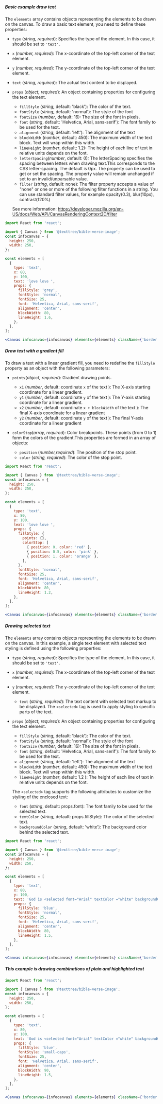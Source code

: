 ##### Basic example draw text

The `elements` array contains objects representing the elements to be drawn on the canvas. To draw a basic text element, you need to define these properties:

- `type` (_string, required_): Specifies the type of the element. In this case, it should be set to `'text'`.
- `x` (_number, required_): The x-coordinate of the top-left corner of the text element.
- `y` (_number, required_): The y-coordinate of the top-left corner of the text element.
- `text` (_string, required_): The actual text content to be displayed.

- `props` (_object, required_): An object containing properties for configuring the text element.

  - `fillStyle` (_string_, default: 'black'): The color of the text.
  - `fontStyle` (_string_, default: 'normal'): The style of the font
  - `fontSize` (_number_, default: 16): The size of the font in pixels.
  - `font` (_string_, default: 'Helvetica, Arial, sans-serif'): The font family to be used for the text.
  - `alignment` (_string_, default: 'left'): The alignment of the text
  - `blockWidth` (_number_, default: 450): The maximum width of the text block. Text will wrap within this width.
  - `lineHeight` (_number_, default: 1.2): The height of each line of text in relative units depends on the font.
  - `letterSpacing`(_number_, default: 0): The letterSpacing specifies the spacing between letters when drawing text.This corresponds to the CSS letter-spacing. The default is 0px. The property can be used to get or set the spacing. The property value will remain unchanged if set to an invalid/unparsable value.
  - `filter` (_string_, default: none): The filter property accepts a value of "none" or one or more of the following filter functions in a string. You can use standard filter values, for example opacity(0.3), blur(10px), contrast(120%)

  See more information: https://developer.mozilla.org/en-US/docs/Web/API/CanvasRenderingContext2D/filter

```jsx
import React from 'react';

import { Canvas } from '@texttree/bible-verse-image';
const infocanvas = {
  height: 250,
  width: 250,
};

const elements = [
  {
    type: 'text',
    x: 80,
    y: 100,
    text: 'love love ',
    props: {
      fillStyle: 'grey',
      fontStyle: 'normal',
      fontSize: 25,
      font: 'Helvetica, Arial, sans-serif',
      alignment: 'center',
      blockWidth: 80,
      lineHeight: 1.6,
    },
  },
];

<Canvas infocanvas={infocanvas} elements={elements} className={'border'} />;
```

##### Draw text with a gradient fill

To draw a text with a linear gradient fill, you need to redefine the `fillStyle` property as an object with the following parameters:

- `points`(_object, required_): Gradient drawing points.

  - `x1` (_number_, default: coordinate `x` of the text ): The X-axis starting coordinate for a linear gradient.
  - `y1` (_number_, default: coordinate `y` of the text ): The Y-axis starting coordinate for a linear gradient.
  - `x2` (_number_, default: coordinate `x + blockWidth` of the text ): The final X-axis coordinate for a linear gradient
  - `y2` (_number_, default: coordinate `y` of the text ): The final Y-axis coordinate for a linear gradient

- `colorStop`(_array, required_): Color breakpoints. These points (from 0 to 1) form the colors of the gradient.This properties are formed in an array of objects:

  - `position` (_number,required_): The position of the stop point.
  - `color` (_string, required_): The color of the stop point.

```jsx
import React from 'react';

import { Canvas } from '@texttree/bible-verse-image';
const infocanvas = {
  height: 250,
  width: 250,
};

const elements = [
  {
    type: 'text',
    x: 80,
    y: 100,
    text: 'love love ',
    props: {
      fillStyle: {
        points: {},
        colorStop: [
          { position: 0, color: 'red' },
          { position: 0.5, color: 'pink' },
          { position: 1, color: 'orange' },
        ],
      },
      fontStyle: 'normal',
      fontSize: 25,
      font: 'Helvetica, Arial, sans-serif',
      alignment: 'center',
      blockWidth: 80,
      lineHeight: 1.2,
    },
  },
];

<Canvas infocanvas={infocanvas} elements={elements} className={'border'} />;
```

##### Drawing selected text

The `elements` array contains objects representing the elements to be drawn on the canvas. In this example, a single text element with selected text styling is defined using the following properties:

- `type` (_string, required_): Specifies the type of the element. In this case, it should be set to `'text'`.
- `x` (_number, required_): The x-coordinate of the top-left corner of the text element.
- `y` (_number, required_): The y-coordinate of the top-left corner of the text element.
  - `text` (_string, required_): The text content with selected text markup to be displayed. The `<selected>` tag is used to apply styling to specific parts of the text.
- `props` (_object, required_): An object containing properties for configuring the text element.

  - `fillStyle` (_string_, default: 'black'): The color of the text.
  - `fontStyle` (_string_, default: 'normal'): The style of the font
  - `fontSize` (_number_, default: 16): The size of the font in pixels.
  - `font` (_string_, default: 'Helvetica, Arial, sans-serif'): The font family to be used for the text.
  - `alignment` (_string_, default: 'left'): The alignment of the text
  - `blockWidth` (_number_, default: 450): The maximum width of the text block. Text will wrap within this width.
  - `lineHeight` (_number_, default: 1.2 ): The height of each line of text in relative units depends on the font.

  The `<selected>` tag supports the following attributes to customize the styling of the enclosed text:

  - `font` (_string_, default: props.font): The font family to be used for the selected text.
  - `textColor` (_string_, default: props.fillStyle): The color of the selected text.
  - `backgroundColor` (_string_, default: 'white'): The background color behind the selected text.

```jsx
import React from 'react';

import { Canvas } from '@texttree/bible-verse-image';
const infocanvas = {
  height: 250,
  width: 250,
};

const elements = [
  {
    type: 'text',
    x: 80,
    y: 100,
    text: 'God is <selected font="Arial" textColor ="white" backgroundColor = "red">love</selected> ',
    props: {
      fillStyle: 'blue',
      fontStyle: 'normal',
      fontSize: 25,
      font: 'Helvetica, Arial, sans-serif',
      alignment: 'center',
      blockWidth: 80,
      lineHeight: 1.5,
    },
  },
];

<Canvas infocanvas={infocanvas} elements={elements} className={'border'} />;
```

##### This example is drawing combinations of plain and highlighted text

```jsx
import React from 'react';

import { Canvas } from '@texttree/bible-verse-image';
const infocanvas = {
  height: 250,
  width: 250,
};

const elements = [
  {
    type: 'text',
    x: 80,
    y: 100,
    text: 'God is <selected font="Arial" textColor ="white" backgroundColor = "red">love</selected> and <selected font="Arial" textColor ="white" backgroundColor = "green">joy</selected>',
    props: {
      fillStyle: 'blue',
      fontStyle: 'small-caps',
      fontSize: 25,
      font: 'Helvetica, Arial, sans-serif',
      alignment: 'center',
      blockWidth: 90,
      lineHeight: 1.5,
    },
  },
];

<Canvas infocanvas={infocanvas} elements={elements} className={'border'} />;
```
